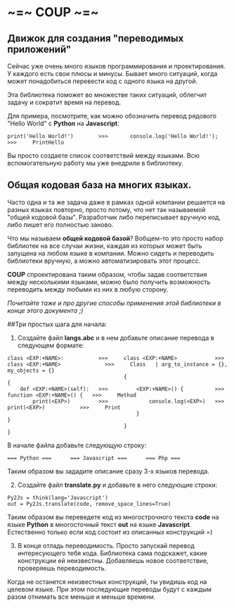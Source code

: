 # ~=~ COUP ~=~
## Движок для создания "переводимых приложений"

Сейчас уже очень много языков программирования и проектирования. У каждого есть свои
плюсы и минусы. Бывает много ситуаций, когда может понадобиться перевести код с одного
языка на другой.

Эта библиотека поможет во множестве таких ситуаций, облегчит задачу и сократит время
на перевод.

Для примера, посмотрите, как можно обозначить перевод рядового "Hello World" c **Python** на **Javascript**:
```
print('Hello World!')        >>>       console.log('Hello World!');      >>>     PrintHello
```
Вы просто создаете список соответствий между языками. Всю вспомогательную работу мы уже
внедрили в библиотеку.

## Общая кодовая база на многих языках.

Часто одна и та же задача даже в рамках одной компании решается на разных языках повторно,
просто потому, что нет так называемой "общей кодовой базы". Разработчик либо переписывает вручную
код, либо пишет его полностью заново.

Что мы называем **общей кодовой базой**?
Вобщем-то это просто набор библиотек на все случаи жизни, каждая из которых может быть запущена на любом
языке в компании. Можно сидеть и переводить библиотеки вручную, а можно автоматизировать этот процесс.

**COUP** спроектирована таким образом, чтобы задав соответствия между несколькими языками,
можно было получить возможность переводить между любыми из них в любую сторону.

*Почитайте таже и про другие способы применения этой библиотеки в конце этого документа ;)*

##Три простых шага для начала:

1. Создайте файл **langs.abc** и в нем добавьте описание перевода в следующем формате:
```
class <EXP:+NAME>:           >>>     class <EXP:+NAME>            >>>     class <EXP:+NAME>              >>>     Class   | arg_to_instance = {}, my_objects = {}
                                     {                                    {
    def <EXP:+NAME>(self):   >>>         <EXP:+NAME>() {          >>>         function <EXP:+NAME>() {   >>>     Method
        print(<EXP>)         >>>             console.log(<EXP>)   >>>             print(<EXP>)           >>>     Print
                                         }                                    }
                                     }                                    }
```
В начале файла добавьте следующую строку:
```
=== Python ===      === Javascript ===      === Php ===
```
Таким образом вы зададите описание сразу 3-х языков перевода.

2. Создайте файл **translate.py** и добавьте в него следующие строки:
```
Py2Js = think(lang='Javascript')
out = Py2Js.translate(code, remove_space_lines=True)
```
Таким образом вы переведете код из многострочного текста **code** на языке **Python** в многосточный текст **out** на языке **Javascript**. Естественно только если код состоит из описанных конструкций =)


3. В конце отладь переводимость. Просто запускай перевод интересующего тебя кода. Библиотека сама подскажет, какие конструкции ей неизвестны. Добавляешь новое соответствие, проверяешь переводимость.

Когда не останется неизвестных конструкций, ты увидишь код на целевом языке. При этом последующие переводы будут с каждым разом отнимать все меньше и меньше времени.